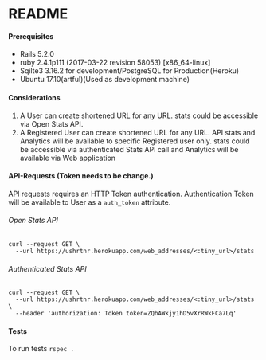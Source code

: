 # README

#### Prerequisites

 * Rails 5.2.0
 * ruby 2.4.1p111 (2017-03-22 revision 58053) [x86_64-linux]
 * Sqilte3 3.16.2 for development/PostgreSQL for Production(Heroku)
 * Ubuntu 17.10(artful)(Used as development machine)

#### Considerations

1. A User can create shortened URL for any URL. stats could be accessible via Open Stats API.
2. A Registered User can create shortened URL for any URL. API stats and Analytics will be available to specific 
Registered user only. stats could be accessible via authenticated Stats API call and  Analytics will be available via 
Web application  

#### API-Requests (Token needs to be change.)

API requests requires an HTTP Token authentication. Authentication Token will be available to User as a `auth_token`
 attribute. 

###### Open Stats API
```CURL
curl --request GET \
  --url https://ushrtnr.herokuapp.com/web_addresses/<:tiny_url>/stats
```
###### Authenticated Stats API

```CURL
curl --request GET \
  --url https://ushrtnr.herokuapp.com/web_addresses/<:tiny_url>/stats \
  --header 'authorization: Token token=ZQhAWkjy1hD5vXrRWkFCa7Lq'
```  

#### Tests 

To run tests `rspec .`  
